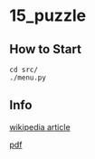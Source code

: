 # 15_puzzle

## How to Start

    cd src/
    ./menu.py

## Info

[wikipedia article](https://en.wikipedia.org/wiki/15_puzzle)

[pdf](http://www.math.niu.edu/~richard/Math420/perm.pdf)
